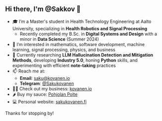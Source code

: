 ## Hi there, I'm @Sakkov 👋 

- 🎓 I’m a Master's student in Health Technology Engineering at Aalto University, specializing in **Health Robotics and Signal Processing**  
  - Recently completed my B.Sc. in **Digital Systems and Design** with a minor in **Data Science** (Summer 2024)
- 👀 I’m interested in mathematics, software development, machine learning, signal processing, physics, and business
- 🌱 Currently researching **LLM Hallucination Detection and Mitigation Methods**, developing **Industry 5.0**, honing **Python** skills, and experimenting with efficient **note-taking** practices
- 📫 Reach me at:  
  - **Email**: [saku@kovanen.io](mailto:saku@kovanen.io)  
  - **Telegram**: [@Sakukovanen](https://t.me/Sakukovanen)
- 🧑‍💼 Check out my business: [kovanen.io](https://kovanen.io)
- 🌶️ Buy my sauce: [Pohjolan Polte](https://holvi.com/shop/pohjolanpolte/)
- 💻 Personal website: [sakukovanen.fi](https://sakukovanen.fi)

Thanks for stopping by!
